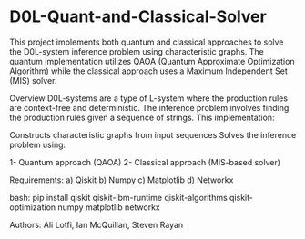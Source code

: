# D0L-Quant-and-Classical-Solver

This project implements both quantum and classical approaches to solve the D0L-system inference problem using characteristic graphs.
The quantum implementation utilizes QAOA (Quantum Approximate Optimization Algorithm) while the classical approach uses a Maximum Independent Set (MIS) solver.

Overview
D0L-systems are a type of L-system where the production rules are context-free and deterministic. The inference problem involves finding the production rules given a sequence of strings. 
This implementation:

Constructs characteristic graphs from input sequences
Solves the inference problem using:

1- Quantum approach (QAOA)
2- Classical approach (MIS-based solver)

Requirements: 
a) Qiskit
b) Numpy
c) Matplotlib
d) Networkx

bash: pip install qiskit qiskit-ibm-runtime qiskit-algorithms qiskit-optimization numpy matplotlib networkx

Authors: Ali Lotfi, Ian McQuillan, Steven Rayan
